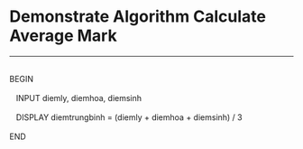 <h1>Demonstrate Algorithm Calculate Average Mark </h1>
<hr>
<br>BEGIN</br> 
    <br>&nbsp;&nbsp;&nbsp;INPUT diemly, diemhoa, diemsinh </br>
    <br>&nbsp;&nbsp;&nbsp;DISPLAY diemtrungbinh = (diemly + diemhoa + diemsinh) / 3 </br>
<br>END</br>  